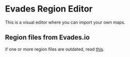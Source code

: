 # Evades Region Editor
This is a visual editor where you can import your own maps.


## Region files from Evades.io
if one or more region files are outdated, read [this](https://github.com/sonic3XE/evades-region-editor/issues/2).
